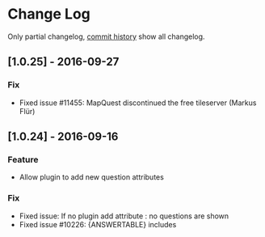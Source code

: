 # Change Log
Only partial changelog, [commit history](https://framagit.org/Shnoulle/LimeSurvey/commits/2.06_SondagesPro) show all changelog.

## [1.0.25] - 2016-09-27

### Fix
- Fixed issue #11455: MapQuest discontinued the free tileserver (Markus Flür)

## [1.0.24] - 2016-09-16

### Feature
- Allow plugin to add new question attributes

### Fix
- Fixed issue: If no plugin add attribute : no questions are shown
- Fixed issue #10226: {ANSWERTABLE} includes <script> placed in question text (LouisGac)
- Fixed issue: ~ and _ in tokens hard to manually enter
- Fixed issue #11509: numerical input option integer only leads to positive integer input only

### Updated
- improve Plain text ANSWERTABLE for email
- better ANSWERTABLE for multiple question.

## [1.0.23] - 2016-07-17

### Feature
- Allow plugin to set more option when using renderHtml

### Fix
- Language is not correct when session timed out  or other error page
- Allow plugin to allow preview question or group without admin rights

## [1.0.22] - 2016-07-05

### Feature
- Log error and warning in tmp/runtime/application.log by default
- Allow plugin to set more option when using renderHtml

### Fix
- Improvement on error when DB save for public survey
- Fix DECIMAL value before try to save

## [1.0.21] - 2016-06-17

### Feature
- Allow to set column number on ranking question

### Fix
- EM tips are empty after reloading page via browser (F5)
- Ranking question : Alert are not show every time
- Ranking question : Add answers can broke Survey DB

## [1.0.20] - 2016-06-16

### Feature
- afterSurveyMenuLoad event to add survey specific menu items

### Fix
- Improvement on Conditions page with array (number) questions
- Google Analytics code not running

## [1.0.19] - 2016-06-09

### Fix
- Better loading of plugins for command
- Default email format in survey to html

## [1.0.17] - 2016-05-19

### Feature
- Add cssclass question attribute

### Fix
- Plugin survey setting type "checkbox" does not properly save
- Map question : google.maps fix for hidden text element
- Numeric comparaison with Expression
- Survey response marked as 'finished' after opening email link/password twice
- Unable to export result as PDF
- PHP memory_limit being set too low
- Bad link for Browse uploaded ressources if publicurl is set

### Updated
- New token table firstname/lastname to 150

## [1.0.9] - 2016-04-22

### Feature
- beforeController event plugin (for web)
- newUnsecureRequest : plugin direct request without CRSF

### Fix
- Checked responses are not read when load "surveys uploaded file"
- Using mktime() EM function broke survey administration
- EM regexMatch function don't show pattern error
- Attachments for registration emails don't get attached
- Remote control list_surveys can list whole surveys, and not only needed
- event beforeTokenEmail is not dispatched for register
- thousand separator break slider in some condition

## [1.0.6] - 2016-03-20

### Fix
- Issue with relevance on X scale with multilingual
- Languages can not be updated in label set administration
- Error with SMTP mail method
- Broken HTML or script can broke Survey Logic File
- beforeHasPermission event don't happen for owner of survey
- [Security] Survey ID not properly sanitized on survey creation
- 4-byte UTF characters (e.g. Emojis) entered into text can cause DB issue (mysql)
- [Security] issue when saving/loading responses on public survey

## [1.0.0] - 2016-03-01

### Fix
- Higher risk that the emails are rated as Spam
- Filter script in Plugin management and Survey Logic file.

### Updated
- Use updatable from config and use it, set to updatable=false

Start with LimeSurvey 2.06lts
